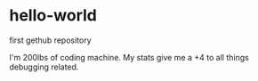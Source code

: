 # hello-world
first gethub repository

I'm 200lbs of coding machine. My stats give me a +4 to all things debugging related.
